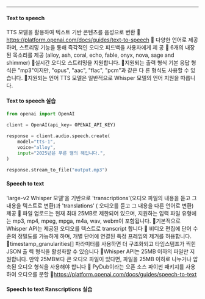 
---
#### Text to speech
TTS 모델을 활용하여 텍스트 기반 콘텐츠를 음성으로 변환  https://platform.openai.com/docs/guides/text-to-speech  다양한 언어로 제공하며, 스트리밍 기능을 통해 즉각적인 오디오 피드백을 사용자에게 제 공  6개의 내장된 목소리를 제공 (alloy, ash, coral, echo, fable, onyx, nova, sage and shimmer) 실시간 오디오 스트리밍을 지원합니다. 지원되는 출력 형식 기본 응답 형식은 "mp3"이지만, "opus", "aac", "flac", "pcm"과 같은 다 른 형식도 사용할 수 있습니다. 지원되는 언어 TTS 모델은 일반적으로 Whisper 모델의 언어 지원을 따릅니다.

#### Text to speech 실습
```python
from openai import OpenAI

client = OpenAI(api_key= OPENAI_API_KEY)

response = client.audio.speech.create(
    model="tts-1",
    voice="alloy",
    input="2025년은 푸른 뱀의 해입니다.",
)

response.stream_to_file("output.mp3")
```
#### Speech to text
'large-v2 Whisper 모델'을 기반으로 'transcriptions’(오디오 파일의 내용을 듣고 그 내용을 텍스트로 변환)과 'translations’ ( 오디오를 듣고 그 내용을 다른 언어로 변환) 제공  파일 업로드는 현재 최대 25MB로 제한되어 있으며, 지원하는 입력 파일 유형에는 mp3, mp4, mpeg, mpga, m4a, wav, webm이 포함됩니다. 기본적으로 Whisper API는 제공된 오디오를 텍스트로 transcript 합니다  비디오 편집에 단어 수준의 정밀도를 가능하게 하며, 개별 단어에 연결된 특정 프레임의 제거를 허용합니다. timestamp_granularities[] 파라미터를 사용하면 더 구조화되고 타임스탬프가 찍힌 JSON 출 력 형식을 활성화할 수 있습니다 Whisper API는 25MB 이하의 파일만 지원합니다. 만약 25MB보다 큰 오디오 파일이 있다면, 파일을 25MB 이하로 나누거나 압축된 오디오 형식을 사용해야 합니다  PyDub이라는 오픈 소스 파이썬 패키지를 사용하여 오디오를 분할 https://platform.openai.com/docs/guides/speech-to-text

#### Speech to text Ranscriptions 실습